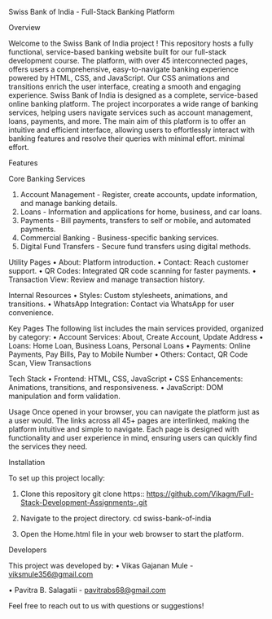 Swiss Bank of India - Full-Stack Banking Platform

Overview

Welcome to the Swiss Bank of India project ! This repository hosts a fully functional, service-based banking website built for our full-stack development course. The platform, with over 45 interconnected pages, offers users a comprehensive, easy-to-navigate banking experience powered by HTML, CSS, and JavaScript. Our CSS animations and transitions enrich the user interface, creating a smooth and engaging experience.
Swiss Bank of India is designed as a complete, service-based online banking platform. The project incorporates a wide range of banking services, helping users navigate services such as account management, loans, payments, and more.
The main aim of this platform is to offer an intuitive and efficient interface, allowing users to effortlessly interact with banking features and resolve their queries with minimal effort.
minimal effort.

Features

Core Banking Services
1.	Account Management - Register, create accounts, update information, and manage banking details.
2.	Loans - Information and applications for home, business, and car loans.
3.	Payments - Bill payments, transfers to self or mobile, and automated payments.
4.	Commercial Banking - Business-specific banking services.
5.	Digital Fund Transfers - Secure fund transfers using digital methods.

Utility Pages
•	About: Platform introduction.
•	Contact: Reach customer support.
•	QR Codes: Integrated QR code scanning for faster payments.
•	Transaction View: Review and manage transaction history.

Internal Resources
•	Styles: Custom stylesheets, animations, and transitions.
•	WhatsApp Integration: Contact via WhatsApp for user convenience.

Key Pages
The following list includes the main services provided, organized by category:
•	Account Services: About, Create Account, Update Address
•	Loans: Home Loan, Business Loans, Personal Loans
•	Payments: Online Payments, Pay Bills, Pay to Mobile Number
•	Others: Contact, QR Code Scan, View Transactions

Tech Stack
•	Frontend: HTML, CSS, JavaScript
•	CSS Enhancements: Animations, transitions, and responsiveness.
•	JavaScript: DOM manipulation and form validation.

Usage
Once opened in your browser, you can navigate the platform just as a user would. The links across all 45+ pages are interlinked, making the platform intuitive and simple to navigate. Each page is designed with functionality and user experience in mind, ensuring users can quickly find the services they need.

Installation

To set up this project locally:
1.	Clone this repository
git clone https:: https://github.com/Vikagm/Full-Stack-Development-Assignments-.git

3.	Navigate to the project directory.
cd swiss-bank-of-india

5.	Open the Home.html file in your web browser to start the platform.

Developers

This project was developed by:
•	Vikas Gajanan Mule - viksmule356@gmail.com

•	Pavitra B. Salagatii - pavitrabs68@gmail.com

Feel free to reach out to us with questions or suggestions!






